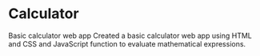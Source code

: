 # Calculator
Basic calculator web app
Created a basic calculator web app using HTML and CSS and JavaScript function to evaluate mathematical expressions. 
